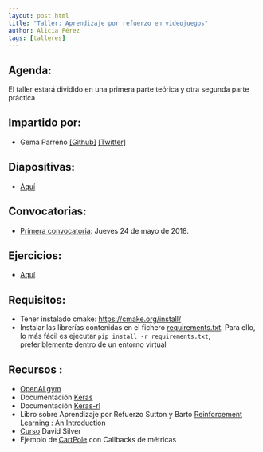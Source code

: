 ```yaml
---
layout: post.html
title: "Taller: Aprendizaje por refuerzo en videojuegos"
author: Alicia Pérez
tags: [talleres]
---
```


## Agenda:

El taller estará dividido en una primera parte teórica y otra segunda parte práctica


## Impartido por:

* Gema Parreño  [[Github]](https://github.com/SoyGema) [[Twitter]](https://twitter.com/SoyGema)


## Diapositivas:

* [Aquí](https://github.com/SoyGema/taller_005_openai_rl/blob/master/images/Presentaci%C3%B3n_Taller_Gema_Parre%C3%B1o.pptx)


## Convocatorias:

* [Primera convocatoria](https://www.meetup.com/es-ES/PyLadiesMadrid/events/250570447/): Jueves 24 de mayo de 2018.


## Ejercicios:

* [Aquí](Pyladies%20Taller%20RL%20Notebook.ipynb)


## Requisitos:

* Tener instalado cmake: https://cmake.org/install/
* Instalar las librerías contenidas en el fichero [requirements.txt](/requirements.txt). Para ello, lo más fácil es ejecutar ```pip install -r requirements.txt```, preferiblemente dentro de un entorno virtual


## Recursos :

* [OpenAI gym](https://gym.openai.com)
* Documentación [Keras](https://keras.io)
* Documentación [Keras-rl](https://keras-rl.readthedocs.io/en/latest/)
* Libro sobre Aprendizaje por Refuerzo Sutton y Barto [Reinforcement Learning : An Introduction](http://incompleteideas.net/book/bookdraft2017nov5.pdf)
* [Curso](https://www.youtube.com/watch?v=2pWv7GOvuf0&t=1s) David Silver
* Ejemplo de [CartPole](https://github.com/SoyGema/OpenAI/blob/master/QLearning/Classic_control/DQNClassicControlAgent%20_%20CartPole_v1.ipynb) con Callbacks de métricas 
